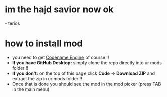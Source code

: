 # im the hajd savior now ok
\- terios

# how to install mod
* you need to get [Codename Engine](https://codename-engine.com/) of course !!
* **If you have GitHub Desktop:** simply clone the repo directly into ur mods folder !!
* **If you don't:** on the top of this page click **Code** -> **Download ZIP** and extract the zip in ur mods folder !!
* Once that is done you should see the mod in the mod picker (press TAB in the main menu)
